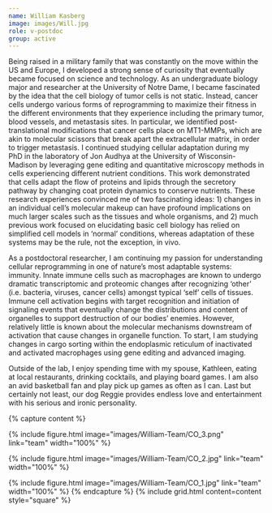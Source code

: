 ```yaml
---
name: William Kasberg
image: images/Will.jpg
role: v-postdoc
group: active
---
```


Being raised in a military family that was constantly on the move within the US and Europe, I developed a strong sense of curiosity that eventually became focused on science and technology. As an undergraduate biology major and researcher at the University of Notre Dame, I became fascinated by the idea that the cell biology of tumor cells is not static. Instead, cancer cells undergo various forms of reprogramming to maximize their fitness in the different environments that they experience including the primary tumor, blood vessels, and metastasis sites. In particular, we identified post-translational modifications that cancer cells place on MT1-MMPs, which are akin to molecular scissors that break apart the extracellular matrix, in order to trigger metastasis. I continued studying cellular adaptation during my PhD in the laboratory of Jon Audhya at the University of Wisconsin-Madison by leveraging gene editing and quantitative microscopy methods in cells experiencing different nutrient conditions. This work demonstrated that cells adapt the flow of proteins and lipids through the secretory pathway by changing coat protein dynamics to conserve nutrients. These research experiences convinced me of two fascinating ideas: 1) changes in an individual cell’s molecular makeup can have profound implications on much larger scales such as the tissues and whole organisms, and 2) much previous work focused on elucidating basic cell biology has relied on simplified cell models in ‘normal’ conditions, whereas adaptation of these systems may be the rule, not the exception, in vivo. 


As a postdoctoral researcher, I am continuing my passion for understanding cellular reprogramming in one of nature’s most adaptable systems: immunity. Innate immune cells such as macrophages are known to undergo dramatic transcriptomic and proteomic changes after recognizing ‘other’ (i.e. bacteria, viruses, cancer cells) amongst typical ‘self’ cells of tissues. Immune cell activation begins with target recognition and initiation of signaling events that eventually change the distributions and content of organelles to support destruction of our bodies’ enemies. However, relatively little is known about the molecular mechanisms downstream of activation that cause changes in organelle function. To start, I am studying changes in cargo sorting within the endoplasmic reticulum of inactivated and activated macrophages using gene editing and advanced imaging.


Outside of the lab, I enjoy spending time with my spouse, Kathleen, eating at local restaurants, drinking cocktails, and playing board games. I am also an avid basketball fan and play pick up games as often as I can. Last but certainly not least, our dog Reggie provides endless love and entertainment with his serious and ironic personality.


{% capture content %}

{%
  include figure.html
  image="images/William-Team/CO_3.png"
  link="team"
  width="100%"
%}

{%
  include figure.html
  image="images/William-Team/CO_2.jpg"
  link="team"
  width="100%"
%}

{%
  include figure.html
  image="images/William-Team/CO_1.jpg"
  link="team"
  width="100%"
%}
{% endcapture %}
{%
  include grid.html
  content=content
  style="square"
 %}

